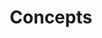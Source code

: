 ---
type: "docs"
title: "Concepts"
linkTitle: "Concepts"
weight: 40
no_list: true
description: >
    Drasi Concepts
---
